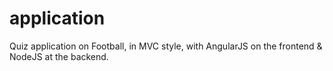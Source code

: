 # application
Quiz application on Football, in MVC style, with AngularJS on the frontend &amp; NodeJS at the backend.
